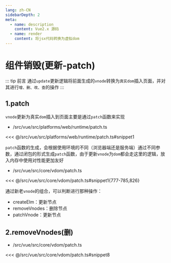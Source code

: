 ```yaml
---
lang: zh-CN
sidebarDepth: 2
meta:
  - name: description
    content: Vue2.x 源码
  - name: render
    content: 将jsx代码转换为虚拟dom
---
```


# 组件销毁(更新-patch)

::: tip 前言
通过`update`更新逻辑将前面生成的`vnode`转换为`真实dom`插入页面，并对其进行`增、删、改、查`的操作
:::

## 1.patch

`vnode`更新为真实`dom`插入到页面主要是通过`patch`函数来实现

- /src/vue/src/platforms/web/runtime/patch.ts

<<< @/src/vue/src/platforms/web/runtime/patch.ts#snippet1

`patch`函数的生成，会根据使用环境的不同（浏览器端还是服务端）通过不同参数，通过闭包的形式生成`patch`函数，由于更新`vnode`为`dom`都会走这里的逻辑，放入内存中使用对性能更加友好

- /src/vue/src/core/vdom/patch.ts

<<< @/src/vue/src/core/vdom/patch.ts#snippet1{777-785,826}

通过新老`vnode`的组合，可以判断进行那种操作：

- createElm：更新节点
- removeVnodes：删除节点
- patchVnode：更新节点

## 2.removeVnodes(删)

- /src/vue/src/core/vdom/patch.ts

<<< @/src/vue/src/core/vdom/patch.ts#snippet8
